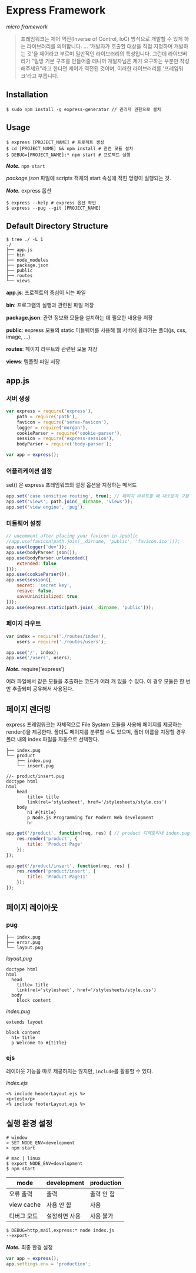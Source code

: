  # Express Framework

*micro framework*

> 프레임워크는 제어 역전(Inverse of Control, IoC) 방식으로 개발할 수 있게 하는 라이브러리를 의미합니다. … '개발자가 호출할 대상을 직접 지정하며 개발하는 것'을 제어라고 부르며 일반적인 라이브러리의 특성입니다. 그런데 라이브버리가 "일방 기본 구조를 만들어줄 테니까 개발자님은 제가 요구하는 부분만 작성해주세요"라고 한다면 제어가 역전된 것이며, 이러한 라이브러리를 '프레임워크'라고 부릅니다.



## Installation

```shell
$ sudo npm install -g express-generator // 관리자 권한으로 설치
```



## Usage

```shell
$ express [PROJECT_NAME] # 프로젝트 생성
$ cd [PROJECT_NAME] && npm install # 관련 모듈 설치
$ DEBUG=[PROJECT_NAME]:* npm start # 프로젝트 실행
```



***Note.*** `npm start`

*package.json* 파일에 scripts 객체의 start 속성에 적힌 명령이 실행되는 것.



***Note.*** express 옵션

```shell
$ express --help # express 옵션 확인
$ express --pug --git [PROJECT_NAME]
```



## Default Directory Structure

```shell
$ tree ./ -L 1
./
├── app.js
├── bin
├── node_modules
├── package.json
├── public
├── routes
└── views
```

**app.js**: 프로젝트의 중심이 되는 파일

**bin**: 프로그램의 실행과 관련된 파일 저장

**package.json**: 관련 정보와 모듈을 설치하는 데 필요한 내용을 저장

**public**: express 모듈의 static 미들웨어를 사용해 웹 서버에 올라가는 폴더(js, css, image, ...)

**routes**: 페이지 라우트와 관련된 모듈 저장

**views**: 템플릿 파일 저장



## app.js

### 서버 생성

```javascript
var express = require('express'),
    path = require('path'),
    favicon = require('serve-favicon'),
    logger = require('morgan'),
    cookieParser = require('cookie-parser'),
    session = require('express-session'),
    bodyParser = require('body-parser');

var app = express();
```



### 어플리케이션 설정

set() 은 express 프레임워크의 설정 옵션을 지정하는 메서드

```javascript
app.set('case sensitive routing', true); // 페이지 라우트할 때 대소문자 구분
app.set('views', path.join(__dirname, 'views'));
app.set('view engine', 'pug');
```



### 미들웨어 설정

```javascript
// uncomment after placing your favicon in /public
//app.use(favicon(path.join(__dirname, 'public', 'favicon.ico')));
app.use(logger('dev'));
app.use(bodyParser.json());
app.use(bodyParser.urlencoded({
    extended: false
}));
app.use(cookieParser());
app.use(session({
    secret: 'secret key',
    resave: false,
    saveUninitialized: true
}));
app.use(express.static(path.join(__dirname, 'public')));
```



### 페이지 라우트

```javascript
var index = require('./routes/index'),
    users = require('./routes/users');

app.use('/', index);
app.use('/users', users);
```

***Note.*** require('express')

여러 파일에서 같은 모듈을 추출하는 코드가 여러 개 있을 수 있다. 이 경우 모듈은 한 번만 추출되며 공유해서 사용된다.



## 페이지 렌더링

express 프레임워크는 자체적으로 File System 모듈을 사용해 페이지를 제공하는 render()을 제공한다.
폴더도 페이지를 분류할 수도 있으며, 폴더 이름을 지정할 경우 폴더 내의 index 파일을 자동으로 선택한다.

```shell
├── index.pug
└── product
    ├── index.pug
    └── insert.pug
```

```jade
//- product/insert.pug
doctype html
html
    head
        title= title
        link(rel='stylesheet', href='/stylesheets/style.css')
    body
        h1 #{title}
        p Node.js Programming for Modern Web development
        hr
```

```javascript
app.get('/product', function(req, res) { // product 디렉토리내 index.pug 호출
    res.render('product', {
        title: 'Product Page'
    });
});

app.get('/product/insert', function(req, res) {
    res.render('product/insert', {
        title: 'Product Page11'
    });
});
```



## 페이지 레이아웃

### pug

```shell
├── index.pug
├── error.pug
└── layout.pug
```
*layout.pug*

```jade
doctype html
html
  head
    title= title
    link(rel='stylesheet', href='/stylesheets/style.css')
  body
    block content
```

*index.pug*

```jade
extends layout

block content
  h1= title
  p Welcome to #{title}
```



### ejs

레이아웃 기능을 따로 제공하지는 않지만, `include`를 활용할 수 있다.

*index.ejs*

```ejs
<% include headerLayout.ejs %>
<p>test</p>
<% include footerLayout.ejs %>
```



## 실행 환경 설정

```shell
# window
> SET NODE_ENV=development
> npm start
```

```shell
# mac | linux
$ export NODE_ENV=development
$ npm start
```

| mode       | development | production |
| ---------- | ----------- | ---------- |
| 오류 출력      | 출력          | 출력 안 함     |
| view cache | 사용 안 함      | 사용         |
| 디버그 모드     | 설정하면 사용     | 사용 불가      |

```shell
$ DEBUG=http,mail,express:* node index.js
--export-
```

***Note.*** 최종 환경 설정

```javascript
var app = express();
app.settings.env = 'production';
```
